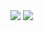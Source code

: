 <img src="https://capsule-render.vercel.app/api?type=wave&&color=_hexcodeFFF8DB&height=300&section=header&text=capsule%20render&fontSize=90" />

<img src="https://img.shields.io/badge/출력할 글자 -  색상 ?style=for-the-badge&logo=로고이름 &logoColor=white">

